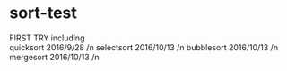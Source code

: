 # sort-test 
FIRST TRY
including  
quicksort 2016/9/28 /n
selectsort 2016/10/13 /n
bubblesort 2016/10/13 /n
mergesort 2016/10/13 /n

